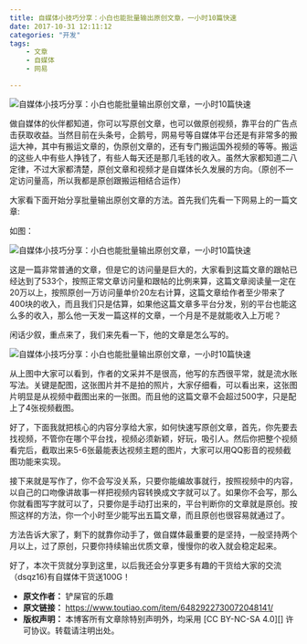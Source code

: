 ```yaml
---
title: 自媒体小技巧分享：小白也能批量输出原创文章，一小时10篇快速
date: 2017-10-31 12:11:12
categories: "开发"
tags:
	- 文章
	- 自媒体
	- 网易

---
```


![自媒体小技巧分享：小白也能批量输出原创文章，一小时10篇快速][10]

做自媒体的伙伴都知道，你可以写原创文章，也可以做原创视频，靠平台的广告点击获取收益。当然目前在头条号，企鹅号，网易号等自媒体平台还是有非常多的搬运大神，其中有搬运文章的，伪原创文章的，还有专门搬运国外视频的等等。搬运的这些人中有些人挣钱了，有些人每天还是那几毛钱的收入。虽然大家都知道二八定律，不过大家都清楚，原创文章和视频才是自媒体长久发展的方向。（原创不一定访问量高，所以我都是原创跟搬运相结合运作）

大家看下面开始分享批量输出原创文章的方法。首先我们先看一下网易上的一篇文章:

如图：

![自媒体小技巧分享：小白也能批量输出原创文章，一小时10篇快速][10 1]

这是一篇非常普通的文章，但是它的访问量是巨大的，大家看到这篇文章的跟帖已经达到了533个，按照正常文章访问量和跟帖的比例来算，这篇文章阅读量一定在20万以上，按照原创一万访问量单价20左右计算，这篇文章给作者至少带来了400块的收入，而且我们只是估算，如果他这篇文章多平台分发，别的平台也能这么多的收入，那么他一天发一篇这样的文章，一个月是不是就能收入上万呢？

闲话少叙，重点来了，我们来先看一下，他的文章是怎么写的。

![自媒体小技巧分享：小白也能批量输出原创文章，一小时10篇快速][10 2]

从上图中大家可以看到，作者的文采并不是很高，他写的东西很平常，就是流水账写法。关键是配图，这张图片并不是拍的照片，大家仔细看，可以看出来，这张图片明显是从视频中截图出来的一张图。而且他的这篇文章不会超过500字，只是配上了4张视频截图。

好了，下面我就把核心的内容分享给大家，如何快速写原创文章，首先，你先要去找视频，不管你在哪个平台找，视频必须新颖，好玩，吸引人。然后你把整个视频看完后，截取出来5-6张最能表达视频主题的图片，大家可以用QQ影音的视频截图功能来实现。

接下来就是写作了，你不会写没关系，只要你能编故事就行，按照视频中的内容，以自己的口吻像讲故事一样把视频内容转换成文字就可以了。如果你不会写，那么你就看图写字就可以了，只要你是手动打出来的，平台判断你的文章就是原创。按照这样的方法，你一个小时至少能写出五篇文章，而且原创也很容易就通过了。

方法告诉大家了，剩下的就靠你动手了，做自媒体最重要的是坚持，一般坚持两个月以上，过了原创，只要你持续输出优质文章，慢慢你的收入就会稳定起来。

好了，本次干货就分享到这里，以后我还会分享更多有趣的干货给大家的交流（dsqz16)有自媒体干货送100G！


[10]: /pro/os/crawler/6FMF-QAME-6VYE.jpg
[10 1]: /pro/os/crawler/UJEB-ARB3-U77R.jpg
[10 2]: /pro/os/crawler/QMBE-QEFR-YZQA.jpg
 *  **原文作者：** 铲屎官的乐趣
 *  **原文链接：** https://www.toutiao.com/item/6482922730072048141/
 *  **版权声明：** 本博客所有文章除特别声明外，均采用 [CC BY-NC-SA 4.0][] 许可协议。转载请注明出处。